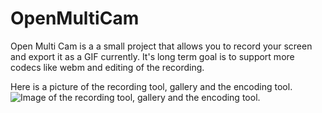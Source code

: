 # OpenMultiCam

Open Multi Cam is a a small project that allows you to record your screen and export it as a GIF currently.
It's long term goal is to support more codecs like webm and editing of the recording.

Here is a picture of the recording tool, gallery and the encoding tool.  
![Image of the recording tool, gallery and the encoding tool.](https://i.pi.gy/b0kBm.png)
